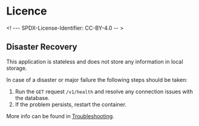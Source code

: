 # Licence

<! --- SPDX-License-Identifier: CC-BY-4.0  -- >

## Disaster Recovery

This application is stateless and does not store any information in local storage.

In case of a disaster or major failure the following steps should be taken:

1. Run the `GET` request `/v1/health` and resolve any connection issues with the database.
2. If the problem persists, restart the container.

More info can be found in [Troubleshooting](troubleshooting.md).
